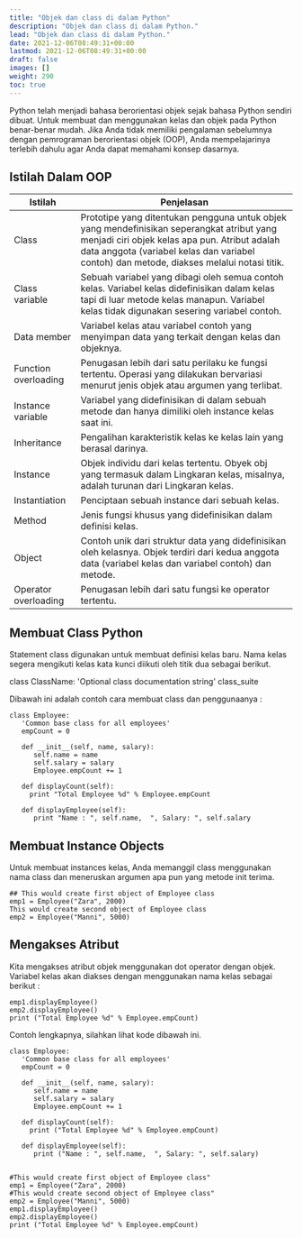 ```yaml
---
title: "Objek dan class di dalam Python"
description: "Objek dan class di dalam Python."
lead: "Objek dan class di dalam Python."
date: 2021-12-06T08:49:31+00:00
lastmod: 2021-12-06T08:49:31+00:00
draft: false
images: []
weight: 290
toc: true
---
```

Python telah menjadi bahasa berorientasi objek sejak bahasa Python sendiri dibuat. Untuk membuat dan menggunakan kelas dan objek pada Python benar-benar mudah. 
Jika Anda tidak memiliki pengalaman sebelumnya dengan pemrograman berorientasi objek (OOP), Anda mempelajarinya terlebih dahulu agar Anda dapat memahami konsep dasarnya.

## Istilah Dalam OOP
Istilah |	Penjelasan
-|-
Class	| Prototipe yang ditentukan pengguna untuk objek yang mendefinisikan seperangkat atribut yang menjadi ciri objek kelas apa pun. Atribut adalah data anggota (variabel kelas dan variabel contoh) dan metode, diakses melalui notasi titik.
Class variable	| Sebuah variabel yang dibagi oleh semua contoh kelas. Variabel kelas didefinisikan dalam kelas tapi di luar metode kelas manapun. Variabel kelas tidak digunakan sesering variabel contoh.
Data member	| Variabel kelas atau variabel contoh yang menyimpan data yang terkait dengan kelas dan objeknya.
Function overloading	| Penugasan lebih dari satu perilaku ke fungsi tertentu. Operasi yang dilakukan bervariasi menurut jenis objek atau argumen yang terlibat.
Instance variable	| Variabel yang didefinisikan di dalam sebuah metode dan hanya dimiliki oleh instance kelas saat ini.
Inheritance	| Pengalihan karakteristik kelas ke kelas lain yang berasal darinya.
Instance	| Objek individu dari kelas tertentu. Obyek obj yang termasuk dalam Lingkaran kelas, misalnya, adalah turunan dari Lingkaran kelas.
Instantiation	| Penciptaan sebuah instance dari sebuah kelas.
Method	| Jenis fungsi khusus yang didefinisikan dalam definisi kelas.
Object	| Contoh unik dari struktur data yang didefinisikan oleh kelasnya. Objek terdiri dari kedua anggota data (variabel kelas dan variabel contoh) dan metode.
Operator overloading	| Penugasan lebih dari satu fungsi ke operator tertentu.

## Membuat Class Python
Statement class digunakan untuk membuat definisi kelas baru. Nama kelas segera mengikuti kelas kata kunci diikuti oleh titik dua sebagai berikut.

class ClassName: 'Optional class documentation string' class_suite

Dibawah ini adalah contoh cara membuat class dan penggunaanya :

```
class Employee:
   'Common base class for all employees'
   empCount = 0

   def __init__(self, name, salary):
      self.name = name
      self.salary = salary
      Employee.empCount += 1
   
   def displayCount(self):
     print "Total Employee %d" % Employee.empCount

   def displayEmployee(self):
      print "Name : ", self.name,  ", Salary: ", self.salary
```
## Membuat Instance Objects
Untuk membuat instances kelas, Anda memanggil class menggunakan nama class dan meneruskan argumen apa pun yang metode init terima.
```
## This would create first object of Employee class
emp1 = Employee("Zara", 2000)
This would create second object of Employee class
emp2 = Employee("Manni", 5000)
```
## Mengakses Atribut
Kita mengakses atribut objek menggunakan dot operator dengan objek. Variabel kelas akan diakses dengan menggunakan nama kelas sebagai berikut :
```
emp1.displayEmployee()
emp2.displayEmployee()
print ("Total Employee %d" % Employee.empCount)
```
Contoh lengkapnya, silahkan lihat kode dibawah ini.
```
class Employee:
   'Common base class for all employees'
   empCount = 0

   def __init__(self, name, salary):
      self.name = name
      self.salary = salary
      Employee.empCount += 1
   
   def displayCount(self):
     print ("Total Employee %d" % Employee.empCount)

   def displayEmployee(self):
      print ("Name : ", self.name,  ", Salary: ", self.salary)


#This would create first object of Employee class"
emp1 = Employee("Zara", 2000)
#This would create second object of Employee class"
emp2 = Employee("Manni", 5000)
emp1.displayEmployee()
emp2.displayEmployee()
print ("Total Employee %d" % Employee.empCount)
```